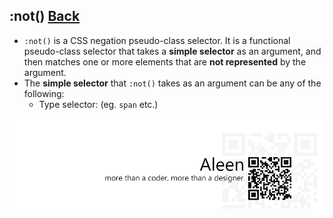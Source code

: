 ## :not() [**Back**](./../pseudoClass.md)

- `:not()` is a CSS negation pseudo-class selector. It is a functional pseudo-class selector that takes a **simple selector** as an argument, and then matches one or more elements that are **not represented** by the argument.
- The **simple selector** that `:not()` takes as an argument can be any of the following:
    - Type selector: (eg. `span` etc.)

<a href="http://aleen42.github.io/" target="_blank" ><img src="./../../../pic/tail.gif"></a>